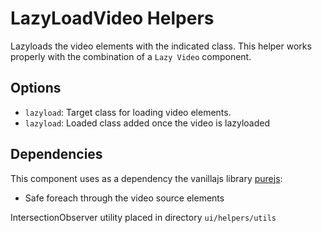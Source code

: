 # LazyLoadVideo Helpers
Lazyloads the video elements with the indicated class.
This helper works properly with the combination of a `Lazy Video` component.

## Options
+ `lazyload`: Target class for loading video elements.
+ `lazyload`: Loaded class added once the video is lazyloaded

## Dependencies
This component uses as a dependency the vanillajs library [purejs](https://github.com/Runroom/purejs):
+ Safe foreach through the video source elements

IntersectionObserver utility placed in directory `ui/helpers/utils`

